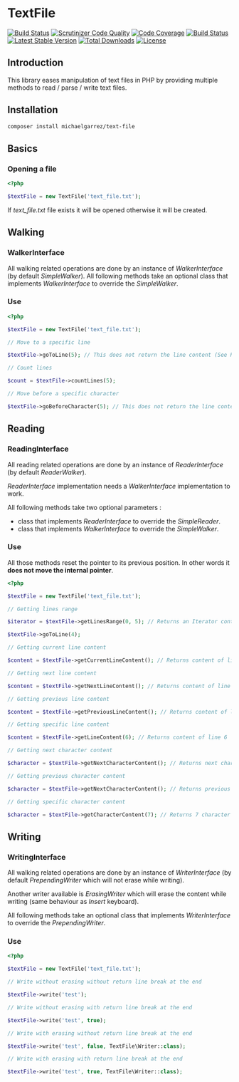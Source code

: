 TextFile
=========

[![Build Status](https://travis-ci.org/Babacooll/TextFile.svg?branch=master)](https://travis-ci.org/Babacooll/TextFile)
[![Scrutinizer Code Quality](https://scrutinizer-ci.com/g/Babacooll/TextFile/badges/quality-score.png?b=master)](https://scrutinizer-ci.com/g/Babacooll/TextFile/?branch=master)
[![Code Coverage](https://scrutinizer-ci.com/g/Babacooll/TextFile/badges/coverage.png?b=master)](https://scrutinizer-ci.com/g/Babacooll/TextFile/?branch=master)
[![Build Status](https://scrutinizer-ci.com/g/Babacooll/TextFile/badges/build.png?b=master)](https://scrutinizer-ci.com/g/Babacooll/TextFile/build-status/master)
[![Latest Stable Version](https://poser.pugx.org/michaelgarrez/text-file/v/stable)](https://packagist.org/packages/michaelgarrez/text-file)
[![Total Downloads](https://poser.pugx.org/michaelgarrez/text-file/downloads)](https://packagist.org/packages/michaelgarrez/text-file)
[![License](https://poser.pugx.org/michaelgarrez/text-file/license)](https://packagist.org/packages/michaelgarrez/text-file)

## Introduction

This library eases manipulation of text files in PHP by providing multiple methods to read / parse / write text files.

## Installation

```bash
composer install michaelgarrez/text-file
```

## Basics

### Opening a file

```php
<?php

$textFile = new TextFile('text_file.txt');
```

If *text_file.txt* file exists it will be opened otherwise it will be created.

## Walking

### WalkerInterface

All walking related operations are done by an instance of *WalkerInterface* (by default *SimpleWalker*). 
All following methods take an optional class that implements *WalkerInterface* to override the *SimpleWalker*.

### Use

```php
<?php

$textFile = new TextFile('text_file.txt');

// Move to a specific line

$textFile->goToLine(5); // This does not return the line content (See Reading).

// Count lines

$count = $textFile->countLines(5);

// Move before a specific character

$textFile->goBeforeCharacter(5); // This does not return the line content (See Reading).
```

## Reading

### ReadingInterface

All reading related operations are done by an instance of *ReaderInterface* (by default *ReaderWalker*). 

*ReaderInterface* implementation needs a *WalkerInterface* implementation to work.

All following methods take two optional parameters :
- class that implements *ReaderInterface* to override the *SimpleReader*.
- class that implements *WalkerInterface* to override the *SimpleWalker*.

### Use

All those methods reset the pointer to its previous position. In other words it **does not move the internal pointer**.

```php
<?php

$textFile = new TextFile('text_file.txt');

// Getting lines range

$iterator = $textFile->getLinesRange(0, 5); // Returns an Iterator containing line content from a line to another

$textFile->goToLine(4);

// Getting current line content

$content = $textFile->getCurrentLineContent(); // Returns content of line 4

// Getting next line content

$content = $textFile->getNextLineContent(); // Returns content of line 5

// Getting previous line content

$content = $textFile->getPreviousLineContent(); // Returns content of line 3

// Getting specific line content

$content = $textFile->getLineContent(6); // Returns content of line 6

// Getting next character content

$character = $textFile->getNextCharacterContent(); // Returns next character after pointer position

// Getting previous character content

$character = $textFile->getNextCharacterContent(); // Returns previous character after pointer position

// Getting specific character content

$character = $textFile->getCharacterContent(7); // Returns 7 character from beginning of file
```

## Writing

### WritingInterface

All walking related operations are done by an instance of *WriterInterface* (by default *PrependingWriter* which will not erase while writing). 

Another writer available is *ErasingWriter* which will erase the content while writing (same behaviour as *Insert* keyboard).

All following methods take an optional class that implements *WriterInterface* to override the *PrependingWriter*.

### Use 

```php
<?php

$textFile = new TextFile('text_file.txt');

// Write without erasing without return line break at the end

$textFile->write('test');

// Write without erasing with return line break at the end

$textFile->write('test', true);

// Write with erasing without return line break at the end

$textFile->write('test', false, TextFile\Writer::class);

// Write with erasing with return line break at the end

$textFile->write('test', true, TextFile\Writer::class);
